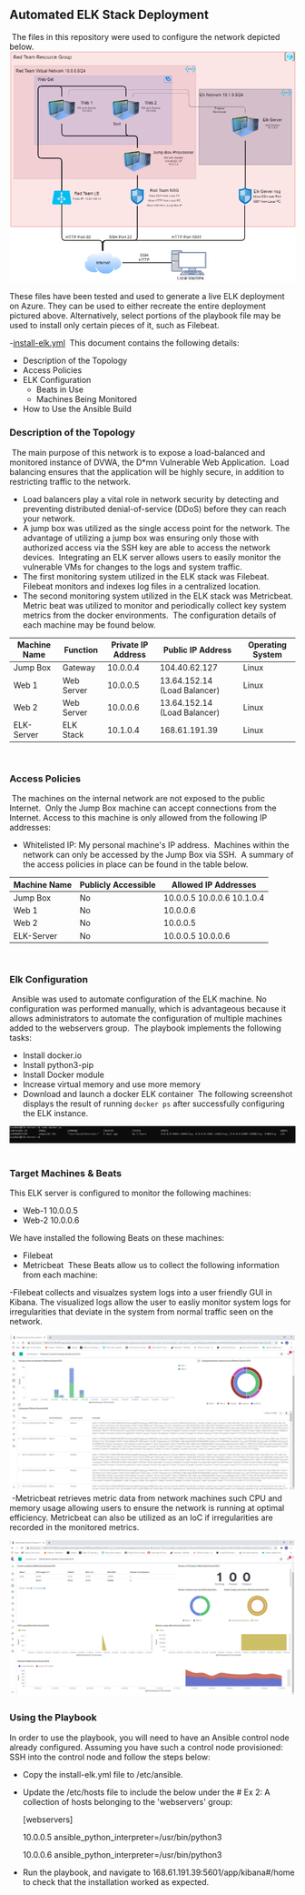 ## Automated ELK Stack Deployment
​
The files in this repository were used to configure the network depicted below.
​
![](Diagrams/Red-Team_Network_Diagram.png)
​

These files have been tested and used to generate a live ELK deployment on Azure. They can be used to either recreate the entire deployment pictured above. Alternatively, select portions of the playbook file may be used to install only certain pieces of it, such as Filebeat.
​

  -[install-elk.yml](Ansible/installation-elk.yml)
​
This document contains the following details:
- Description of the Topology
- Access Policies
- ELK Configuration
  - Beats in Use
  - Machines Being Monitored
- How to Use the Ansible Build
​
​
### Description of the Topology
​
The main purpose of this network is to expose a load-balanced and monitored instance of DVWA, the D*mn Vulnerable Web Application.
​
Load balancing ensures that the application will be highly secure, in addition to restricting traffic to the network.
- Load balancers play a vital role in network security by detecting and preventing distributed denial-of-service (DDoS) before they can reach your network.
- A jump box was utilized as the single access point for the network. The advantage of utilizing a jump box was ensuring only those with authorized access via the SSH key are able to access the network devices. 
​
Integrating an ELK server allows users to easily monitor the vulnerable VMs for changes to the logs and system traffic.
- The first monitoring system utilized in the ELK stack was Filebeat. Filebeat monitors and indexes log files in a centralized location. 
- The second monitoring system utilized in the ELK stack was Metricbeat. Metric beat was utilized to monitor and periodically collect key system metrics from the docker environments. 
​
The configuration details of each machine may be found below.
​

| Machine Name | Function   | Private IP Address | Public IP Address            | Operating System |
|--------------|------------|--------------------|------------------------------|------------------|
| Jump Box     | Gateway    | 10.0.0.4           | 104.40.62.127                | Linux            |
| Web 1        | Web Server | 10.0.0.5           | 13.64.152.14 (Load Balancer) | Linux            |
| Web 2        | Web Server | 10.0.0.6           | 13.64.152.14 (Load Balancer) | Linux            |
| ELK-Server   | ELK Stack  | 10.1.0.4           | 168.61.191.39                | Linux            |
​
### Access Policies
​
The machines on the internal network are not exposed to the public Internet. 
​
Only the Jump Box machine can accept connections from the Internet. Access to this machine is only allowed from the following IP addresses:
- Whitelisted IP: My personal machine's IP address. 
​
Machines within the network can only be accessed by the Jump Box via SSH.
​
A summary of the access policies in place can be found in the table below.
​

| Machine Name | Publicly Accessible | Allowed IP Addresses       |
|--------------|---------------------|----------------------------|
| Jump Box     | No                  | 10.0.0.5 10.0.0.6 10.1.0.4 |
| Web 1        | No                  | 10.0.0.6                   |
| Web 2        | No                  | 10.0.0.5                   |
| ELK-Server   | No                  | 10.0.0.5 10.0.0.6          |
​
### Elk Configuration
​
Ansible was used to automate configuration of the ELK machine. No configuration was performed manually, which is advantageous because it allows administrators to automate the configuration of multiple machines added to the webservers group. 
​
The playbook implements the following tasks:
- Install docker.io 
- Install python3-pip
- Install Docker module
- Increase virtual memory and use more memory
- Download and launch a docker ELK container
​
The following screenshot displays the result of running `docker ps` after successfully configuring the ELK instance.

![Docker ps](Diagrams/docker_ps.PNG)
​
### Target Machines & Beats
This ELK server is configured to monitor the following machines:
- Web-1 10.0.0.5
- Web-2 10.0.0.6
​

We have installed the following Beats on these machines:
- Filebeat
- Metricbeat
​
These Beats allow us to collect the following information from each machine:

-Filebeat collects and visualzes system logs into a user friendly GUI in Kibana. The visualized logs allow the user to easliy monitor system logs for irregularities that deviate in the system from normal traffic seen on the network. 

![Filebeat Logs](Diagrams/filebeat.PNG)
​
-Metricbeat retrieves metric data from network machines such CPU and memory usage allowing users to ensure the network is running at optimal efficiency. Metricbeat can also be utilized as an IoC if irregularities are recorded in the monitored metrics.

![Metricbeat Metrics](Diagrams/metricbeat.PNG)

### Using the Playbook
In order to use the playbook, you will need to have an Ansible control node already configured. Assuming you have such a control node provisioned: 
​
SSH into the control node and follow the steps below:
- Copy the install-elk.yml file to /etc/ansible.
- Update the /etc/hosts file to include the below under the # Ex 2: A collection of hosts belonging to the 'webservers' group:

  [webservers]
  
  10.0.0.5 ansible_python_interpreter=/usr/bin/python3
  
  10.0.0.6 ansible_python_interpreter=/usr/bin/python3

- Run the playbook, and navigate to 168.61.191.39:5601/app/kibana#/home to check that the installation worked as expected.
